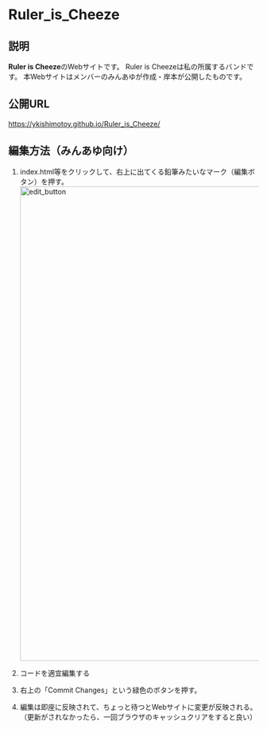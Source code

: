 # Ruler_is_Cheeze

## 説明
**Ruler is Cheeze**のWebサイトです。
Ruler is Cheezeは私の所属するバンドです。
本Webサイトはメンバーのみんあゆが作成・岸本が公開したものです。

## 公開URL
https://ykishimotoy.github.io/Ruler_is_Cheeze/

## 編集方法（みんあゆ向け）
1. index.html等をクリックして、右上に出てくる鉛筆みたいなマーク（編集ボタン）を押す。<img width="953" alt="edit_button" src="https://github.com/ykishimotoy/Ruler_is_Cheeze/assets/59186644/c7567d87-1685-467c-a67d-5a17eab08ce2">

2. コードを適宜編集する
3. 右上の「Commit Changes」という緑色のボタンを押す。
4. 編集は即座に反映されて、ちょっと待つとWebサイトに変更が反映される。（更新がされなかったら、一回ブラウザのキャッシュクリアをすると良い）

